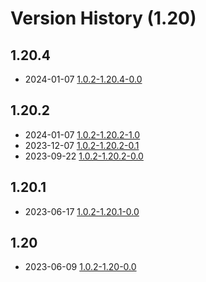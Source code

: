 # Version History (1.20)

## 1.20.4

- 2024-01-07 [1.0.2-1.20.4-0.0](1.0.2-1.20.4-0.0.md)

## 1.20.2

- 2024-01-07 [1.0.2-1.20.2-1.0](1.0.2-1.20.2-1.0.md)
- 2023-12-07 [1.0.2-1.20.2-0.1](1.0.2-1.20.2-0.1.md)
- 2023-09-22 [1.0.2-1.20.2-0.0](1.0.2-1.20.2-0.0.md)

## 1.20.1

- 2023-06-17 [1.0.2-1.20.1-0.0](1.0.2-1.20.1-0.0.md)

## 1.20

- 2023-06-09 [1.0.2-1.20-0.0](1.0.2-1.20.0-0.0.md)